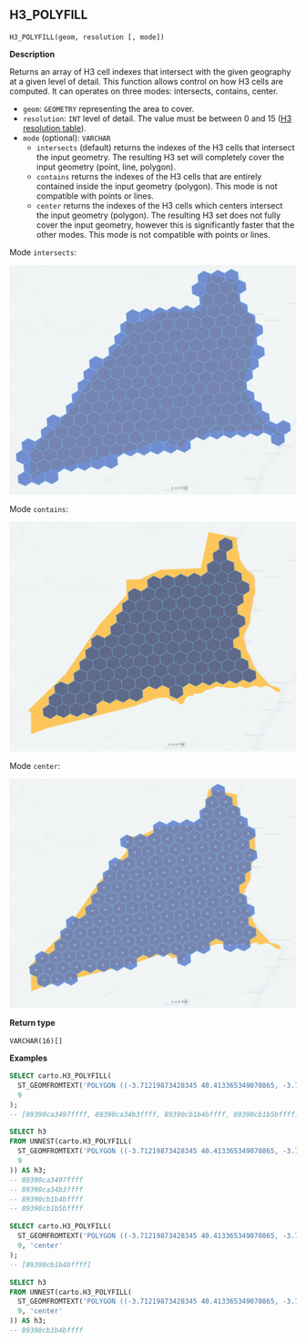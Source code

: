 ## H3_POLYFILL

```sql:signature
H3_POLYFILL(geom, resolution [, mode])
```

**Description**

Returns an array of H3 cell indexes that intersect with the given geography at a given level of detail. This function allows control on how H3 cells are computed. It can operates on three modes: intersects, contains, center.

* `geom`: `GEOMETRY` representing the area to cover.
* `resolution`: `INT` level of detail. The value must be between 0 and 15 ([H3 resolution table](https://h3geo.org/docs/core-library/restable)).
* `mode` (optional): `VARCHAR`
  * `intersects` (default) returns the indexes of the H3 cells that intersect the input geometry. The resulting H3 set will completely cover the input geometry (point, line, polygon).
  * `contains` returns the indexes of the H3 cells that are entirely contained inside the input geometry (polygon). This mode is not compatible with points or lines.
  * `center` returns the indexes of the H3 cells which centers intersect the input geometry (polygon). The resulting H3 set does not fully cover the input geometry, however this is significantly faster that the other modes. This mode is not compatible with points or lines.

Mode `intersects`:

![intersects](./images/H3_POLYFILL_MODE_intersects.png)

Mode `contains`:

![contains](./images/H3_POLYFILL_MODE_contains.png)

Mode `center`:

![center](./images/H3_POLYFILL_MODE_center.png)

**Return type**

`VARCHAR(16)[]`

**Examples**

```sql
SELECT carto.H3_POLYFILL(
  ST_GEOMFROMTEXT('POLYGON ((-3.71219873428345 40.413365349070865, -3.7144088745117 40.40965661286395, -3.70659828186035 40.409525904775634, -3.71219873428345 40.413365349070865))'),
  9
);
-- [89390ca3497ffff, 89390ca34b3ffff, 89390cb1b4bffff, 89390cb1b5bffff]
```

```sql
SELECT h3
FROM UNNEST(carto.H3_POLYFILL(
  ST_GEOMFROMTEXT('POLYGON ((-3.71219873428345 40.413365349070865, -3.7144088745117 40.40965661286395, -3.70659828186035 40.409525904775634, -3.71219873428345 40.413365349070865))'),
  9
)) AS h3;
-- 89390ca3497ffff
-- 89390ca34b3ffff
-- 89390cb1b4bffff
-- 89390cb1b5bffff
```

```sql
SELECT carto.H3_POLYFILL(
  ST_GEOMFROMTEXT('POLYGON ((-3.71219873428345 40.413365349070865, -3.7144088745117 40.40965661286395, -3.70659828186035 40.409525904775634, -3.71219873428345 40.413365349070865))'),
  9, 'center'
);
-- [89390cb1b4bffff]
```

```sql
SELECT h3
FROM UNNEST(carto.H3_POLYFILL(
  ST_GEOMFROMTEXT('POLYGON ((-3.71219873428345 40.413365349070865, -3.7144088745117 40.40965661286395, -3.70659828186035 40.409525904775634, -3.71219873428345 40.413365349070865))'),
  9, 'center'
)) AS h3;
-- 89390cb1b4bffff
```
